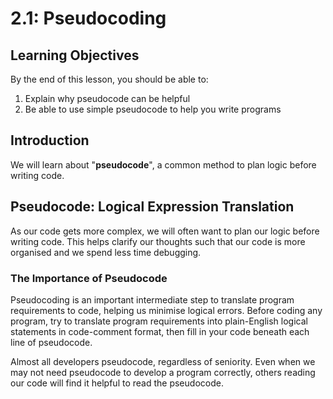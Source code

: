 # 2.1: Pseudocoding

## Learning Objectives

By the end of this lesson, you should be able to:

1. Explain why pseudocode can be helpful
2. Be able to use simple pseudocode to help you write programs

## Introduction

We will learn about "**pseudocode**", a common method to plan logic before writing code.

## Pseudocode: Logical Expression Translation

As our code gets more complex, we will often want to plan our logic before writing code. This helps clarify our thoughts such that our code is more organised and we spend less time debugging.

### The Importance of Pseudocode

Pseudocoding is an important intermediate step to translate program requirements to code, helping us minimise logical errors. Before coding any program, try to translate program requirements into plain-English logical statements in code-comment format, then fill in your code beneath each line of pseudocode.

Almost all developers pseudocode, regardless of seniority. Even when we may not need pseudocode to develop a program correctly, others reading our code will find it helpful to read the pseudocode.
